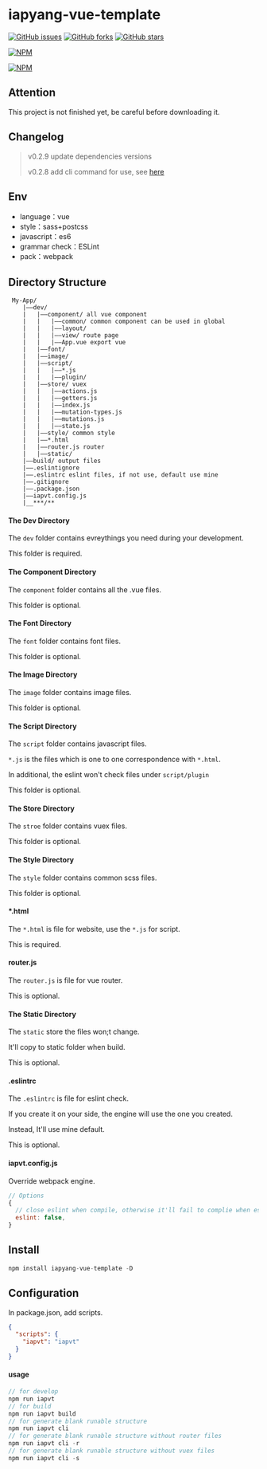 # iapyang-vue-template

[![GitHub issues](https://img.shields.io/github/issues/iapYang/iapyang-vue-template.svg?style=flat-square)](https://github.com/iapYang/iapyang-vue-template/issues)
[![GitHub forks](https://img.shields.io/github/forks/iapYang/iapyang-vue-template.svg?style=flat-square)](https://github.com/iapYang/iapyang-vue-template/network)
[![GitHub stars](https://img.shields.io/github/stars/iapYang/iapyang-vue-template.svg?style=flat-square)](https://github.com/iapYang/iapyang-vue-template/stargazers)

[![NPM](https://nodei.co/npm/iapyang-vue-template.png?downloads=true&downloadRank=true&stars=true)](https://nodei.co/npm/iapyang-vue-template/)

[![NPM](https://nodei.co/npm-dl/iapyang-vue-template.png?months=1&height=3)](https://nodei.co/npm/iapyang-vue-template/)

## Attention

This project is not finished yet, be careful before downloading it.

## Changelog

> v0.2.9 update dependencies versions
>
> v0.2.8 add cli command for use, see [here](#configuration)

## Env

- language：vue
- style：sass+postcss
- javascript：es6
- grammar check：ESLint
- pack：webpack

## Directory Structure

```
 My-App/       
    |——dev/    
    |   |——component/ all vue component    
    |   |   |——common/ common component can be used in global
    |   |   |——layout/ 
    |   |   |——view/ route page  
    |   |   |——App.vue export vue    
    |   |——font/  
    |   |——image/    
    |   |——script/
    |   |   |——*.js
    |   |   |——plugin/
    |   |——store/ vuex  
    |   |   |——actions.js
    |   |   |——getters.js
    |   |   |——index.js
    |   |   |——mutation-types.js
    |   |   |——mutations.js
    |   |   |——state.js 
    |   |——style/ common style    
    |   |——*.html
    |   |——router.js router    
    |   |——static/
    |——build/ output files
    |——.eslintignore
    |——.eslintrc eslint files, if not use, default use mine   
    |——.gitignore    
    |——.package.json
    |——iapvt.config.js
    |__***/**
```

#### The Dev Directory

The `dev` folder contains evreythings you need during your development.

This folder is required.

#### The Component Directory

The `component` folder contains all the .vue files.

This folder is optional.

#### The Font Directory

The `font` folder contains font files.

This folder is optional.

#### The Image Directory

The `image` folder contains image files.

This folder is optional.

#### The Script Directory

The `script` folder contains javascript files.

`*.js` is the files which is one to one correspondence with `*.html`.

In additional, the eslint won't check files under `script/plugin`

This folder is optional.

#### The Store Directory

The `stroe` folder contains vuex files.

This folder is optional.

#### The Style Directory

The `style` folder contains common scss files.

This folder is optional.

#### *.html

The `*.html` is file for website, use the `*.js` for script.

This is required.

#### router.js

The `router.js` is file for vue router.

This is optional.

#### The Static Directory

The `static` store the files won;t change.

It'll copy to static folder when build.

This is optional.

#### .eslintrc

The `.eslintrc` is file for eslint check.

If you create it on your side, the engine will use the one you created.

Instead, It'll use mine default.

This is optional.

#### iapvt.config.js

Override webpack engine.

```javascript
// Options
{
  // close eslint when compile, otherwise it'll fail to complie when eslint has error or warning
  eslint: false,
}
```

 

## Install

```javascript
npm install iapyang-vue-template -D
```

## Configuration

In package.json, add scripts.

```json
{
  "scripts": {
    "iapvt": "iapvt"
  }
}
```

#### usage

```javascript
// for develop
npm run iapvt
// for build
npm run iapvt build
// for generate blank runable structure
npm run iapvt cli
// for generate blank runable structure without router files
npm run iapvt cli -r
// for generate blank runable structure without vuex files
npm run iapvt cli -s
```

